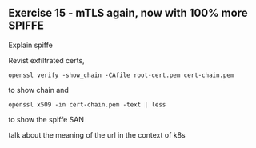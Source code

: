 ## Exercise 15 - mTLS again, now with 100% more SPIFFE

Explain spiffe

Revist exfiltrated certs,

```
openssl verify -show_chain -CAfile root-cert.pem cert-chain.pem
```

to show chain and 

```
openssl x509 -in cert-chain.pem -text | less
```

to show the spiffe SAN

talk about the meaning of the url in the context of k8s
